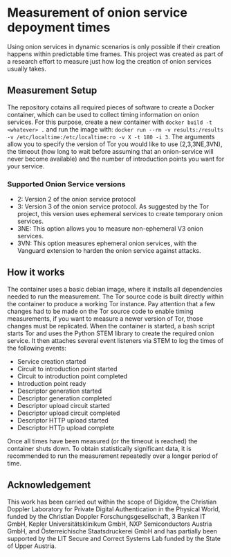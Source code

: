 # Measurement of onion service depoyment times

Using onion services in dynamic scenarios is only possible if their creation happens within predictable time frames. This project was created as part of a research effort to measure just how log the creation of onion services usually takes.


## Measurement Setup
The repository cotains all required pieces of software to create a Docker container, which can be used to collect timing information on onion services. For this purpose, create a new container with `docker build -t <whatever> .` and run the image with: `docker run --rm -v results:/results -v /etc/localtime:/etc/localtime:ro -v X -t 180 -i 3`.
The arguments allow you to specify the version of Tor you would like to use (2,3,3NE,3VN), the timeout (how long to wait before assuming that an onion-service will never become available) and the number of introduction points you want for your service. 

### Supported Onion Service versions
- 2: Version 2 of the onion service protocol
- 3: Version 3 of the onion service protocol. As suggested by the Tor project, this version uses ephemeral services to create temporary onion services. 
- 3NE: This option allows you to measure non-ephemeral V3 onion services. 
- 3VN: This option measures ephemeral onion services, with the Vanguard extension to harden the onion service against attacks. 

## How it works
The container uses a basic debian image, where it installs all dependencies needed to run the measurement. The Tor source code is built directly within the container to produce a working Tor instance. Pay attention that a few changes had to be made on the Tor source code to enable timing measurements, if you want to measure a newer version of Tor, those changes must be replicated. 
When the container is started, a bash script starts Tor and uses the Python STEM library to create the required onion service. It then attaches several event listeners via STEM to log the times of the following events: 

- Service creation started
- Circuit to introduction point started
- Circuit to introduction point completed
- Introduction point ready
- Descriptor generation started
- Descriptor generation completed
- Descriptor upload circuit started
- Descriptor upload circuit completed
- Descriptor HTTP upload started
- Descriptor HTTp upload complete

Once all times have been measured (or the timeout is reached) the container shuts down. To obtain statistically significant data, it is recommended to run the measurement repeatedly over a longer period of time. 

## Acknowledgement
This work has been carried out within the scope of Digidow, the Christian Doppler Laboratory for Private Digital Authentication in the Physical World, funded by the Christian Doppler Forschungsgesellschaft, 3 Banken IT GmbH, Kepler Universitätsklinikum GmbH, NXP Semiconductors Austria GmbH, and Österreichische Staatsdruckerei GmbH and has partially been supported by the LIT Secure and Correct Systems Lab funded by the State of Upper Austria.
